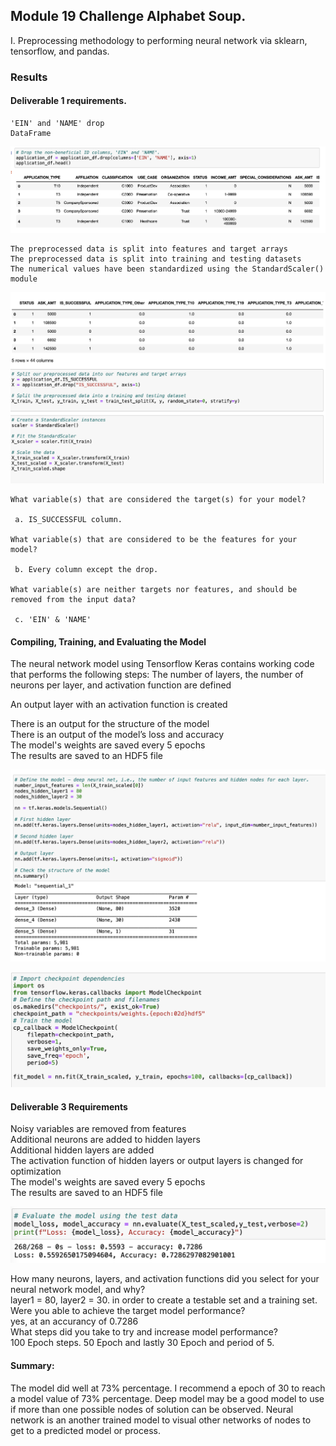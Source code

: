 ## Module 19 Challenge Alphabet Soup. 

I. Preprocessing methodology to performing neural network via sklearn, tensorflow, and pandas.


### Results 
#### Deliverable 1 requirements.
    'EIN' and 'NAME' drop
    DataFrame
   ![Figure 1](https://github.com/davidhyongae2/network/blob/main/Figure1.png) <br>
    
    The preprocessed data is split into features and target arrays 
    The preprocessed data is split into training and testing datasets 
    The numerical values have been standardized using the StandardScaler() module 
    
   ![Figure 2](https://github.com/davidhyongae2/network/blob/main/Figure3.png) <br>
    
    What variable(s) that are considered the target(s) for your model?

     a. IS_SUCCESSFUL column.

    What variable(s) that are considered to be the features for your model?

     b. Every column except the drop.

    What variable(s) are neither targets nor features, and should be removed from the input data?
  
     c. 'EIN' & 'NAME'


#### Compiling, Training, and Evaluating the Model

The neural network model using Tensorflow Keras contains working code that performs the following steps:
The number of layers, the number of neurons per layer, and activation function are defined  <br>

An output layer with an activation function is created  <br>

There is an output for the structure of the model  <br>
There is an output of the model’s loss and accuracy <br>
The model's weights are saved every 5 epochs <br>
The results are saved to an HDF5 file  <br>

   ![Figure 3](https://github.com/davidhyongae2/network/blob/main/Figure4.png) <br>

   ![Figure 4](https://github.com/davidhyongae2/network/blob/main/Figure5.png) <br>

#### Deliverable 3 Requirements

Noisy variables are removed from features <br>
Additional neurons are added to hidden layers  <br>
Additional hidden layers are added <br> 
The activation function of hidden layers or output layers is changed for optimization  <br>
The model's weights are saved every 5 epochs  <br>
The results are saved to an HDF5 file  <br>

   ![Figure 5](https://github.com/davidhyongae2/network/blob/main/Figure6.png) <br>

How many neurons, layers, and activation functions did you select for your neural network model, and why? <br>
layer1 = 80, layer2 = 30. in order to create a testable set and a training set. <br>
Were you able to achieve the target model performance? <br> 
yes, at an accurancy of 0.7286 <br>
What steps did you take to try and increase model performance? <br>
100 Epoch steps. 50 Epoch and lastly 30 Epoch and period of 5. <br>

#### Summary: 
The model did well at 73% percentage. I recommend a epoch of 30 to reach a model value of 73% percentage. Deep model may be a good model to use if more than one possible nodes of solution can be observed. Neural network is an another trained model to visual other networks of nodes to get to a predicted model or process. 

